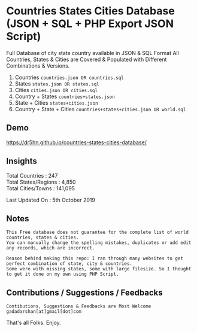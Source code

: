 # Countries States Cities Database (JSON + SQL + PHP Export JSON Script)
Full Database of city state country available in JSON & SQL Format
All Countries, States & Cities are Covered & Populated with Different Combinations & Versions.

1. Countries `countries.json OR countries.sql`
2. States `states.json OR states.sql`
3. Cities `cities.json OR cities.sql`
4. Country + States `countries+states.json`
5. State + Cities `states+cities.json`
6. Country + State + Cities `countries+states+cities.json OR world.sql`

## Demo
https://dr5hn.github.io/countries-states-cities-database/

## Insights
Total Countries : 247 <br>
Total States/Regions : 4,850 <br>
Total Cities/Towns : 141,095 <br>

Last Updated On : 5th October 2019

## Notes
```
This Free database does not guarantee for the complete list of world countries, states & cities.
You can manually change the spelling mistakes, duplicates or add edit any records, which are incorrect.

Reason behind making this repo: I ran through many websites to get perfect combination of state, city & countries.
Some were with missing states, some with large filesize. So I thought to get it done on my own using PHP Script.
```

## Contributions / Suggestions / Feedbacks
```
Contibutions, Suggestions & Feedbacks are Most Welcome
gadadarshan[at]gmail[dot]com
```

That's all Folks. Enjoy.
